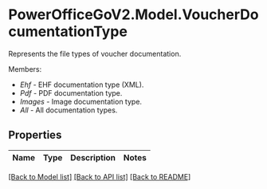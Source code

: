 # PowerOfficeGoV2.Model.VoucherDocumentationType
Represents the file types of voucher documentation.<p>Members:</p><ul><li><i>Ehf</i> - EHF documentation type (XML).</li><li><i>Pdf</i> - PDF documentation type.</li><li><i>Images</i> - Image documentation type.</li><li><i>All</i> - All documentation types.</li></ul>

## Properties

Name | Type | Description | Notes
------------ | ------------- | ------------- | -------------

[[Back to Model list]](../../README.md#documentation-for-models) [[Back to API list]](../../README.md#documentation-for-api-endpoints) [[Back to README]](../../README.md)

